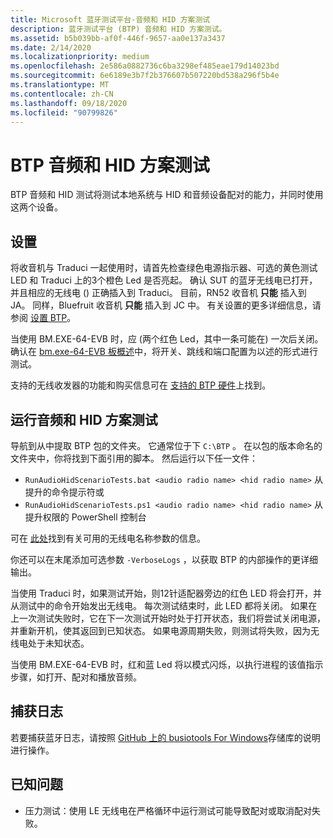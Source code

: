 ```yaml
---
title: Microsoft 蓝牙测试平台-音频和 HID 方案测试
description: 蓝牙测试平台 (BTP) 音频和 HID 方案测试。
ms.assetid: b5b039bb-af0f-446f-9657-aa0e137a3437
ms.date: 2/14/2020
ms.localizationpriority: medium
ms.openlocfilehash: 2e586a0882736c6ba3298ef485eae179d14023bd
ms.sourcegitcommit: 6e6189e3b7f2b376607b507220bd538a296f5b4e
ms.translationtype: MT
ms.contentlocale: zh-CN
ms.lasthandoff: 09/18/2020
ms.locfileid: "90799826"
---
```

# <a name="btp-audio-and-hid-scenario-tests"></a>BTP 音频和 HID 方案测试 #

BTP 音频和 HID 测试将测试本地系统与 HID 和音频设备配对的能力，并同时使用这两个设备。

## <a name="setting-up"></a>设置 ##

将收音机与 Traduci 一起使用时，请首先检查绿色电源指示器、可选的黄色测试 LED 和 Traduci 上的3个橙色 Led 是否亮起。 确认 SUT 的蓝牙无线电已打开，并且相应的无线电 () 正确插入到 Traduci。 目前，RN52 收音机 **只能** 插入到 JA。 同样，Bluefruit 收音机 **只能** 插入到 JC 中。 有关设置的更多详细信息，请参阅 [设置 BTP](testing-BTP-setup.md)。

当使用 BM.EXE-64-EVB 时，应 (两个红色 Led，其中一条可能在) 一次后关闭。 确认在 [bm.exe-64-EVB 板概述](testing-BTP-hw-bm64.md#getting-started)中，将开关、跳线和端口配置为以述的形式进行测试。 

支持的无线收发器的功能和购买信息可在 [支持的 BTP 硬件](testing-BTP-hw.md)上找到。

## <a name="running-the-audio-and-hid-scenario-tests"></a>运行音频和 HID 方案测试 ##

导航到从中提取 BTP 包的文件夹。 它通常位于下 `C:\BTP` 。 在以包的版本命名的文件夹中，你将找到下面引用的脚本。 然后运行以下任一文件：

- `RunAudioHidScenarioTests.bat <audio radio name> <hid radio name>` 从提升的命令提示符或
- `RunAudioHidScenarioTests.ps1 <audio radio name> <hid radio name>` 从提升权限的 PowerShell 控制台

可在 [此处](testing-BTP-hw.md#supported-radios)找到有关可用的无线电名称参数的信息。

你还可以在末尾添加可选参数 `-VerboseLogs` ，以获取 BTP 的内部操作的更详细输出。

当使用 Traduci 时，如果测试开始，则12针适配器旁边的红色 LED 将会打开，并从测试中的命令开始发出无线电。 每次测试结束时，此 LED 都将关闭。 如果在上一次测试失败时，它在下一次测试开始时处于打开状态，我们将尝试关闭电源，并重新开机，使其返回到已知状态。 如果电源周期失败，则测试将失败，因为无线电处于未知状态。

当使用 BM.EXE-64-EVB 时，红和蓝 Led 将以模式闪烁，以执行进程的该值指示步骤，如打开、配对和播放音频。 

## <a name="capturing-logs"></a>捕获日志 ##

若要捕获蓝牙日志，请按照 [GitHub 上的 busiotools For Windows](https://github.com/microsoft/busiotools/blob/master/bluetooth/tracing/readme.md)存储库的说明进行操作。

## <a name="known-issues"></a>已知问题 ##

- 压力测试：使用 LE 无线电在严格循环中运行测试可能导致配对或取消配对失败。